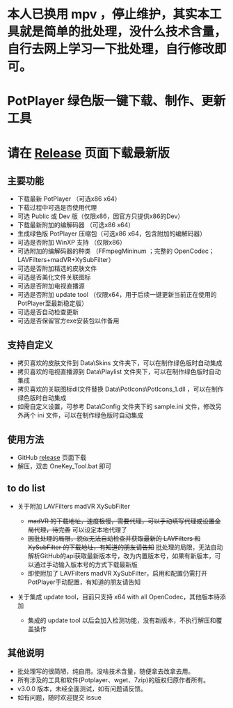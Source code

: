 # 本人已换用 mpv ，停止维护，其实本工具就是简单的批处理，没什么技术含量，自行去网上学习一下批处理，自行修改即可。
# PotPlayer 绿色版一键下载、制作、更新工具
# 请在 [Release](https://github.com/neatgz/PotPlayer_OneKey_Tool/releases) 页面下载最新版
## 主要功能
* 下载最新 PotPlayer （可选x86 x64）
* 下载过程中可选是否使用代理
* 可选 Public 或 Dev 版（仅限x86，因官方只提供x86的Dev）
* 下载最新附加的编解码器 （可选x86 x64）
* 生成绿色版 PotPlayer 压缩包（可选x86 x64，包含附加的编解码器）
* 可选是否附加 WinXP 支持 （仅限x86）
* 可选附加的编解码器的种类 （FFmpegMininum ；完整的 OpenCodec；LAVFilters+madVR+XySubFilter）
* 可选是否附加精选的皮肤文件
* 可选是否美化文件关联图标
* 可选是否附加电视直播源
* 可选是否附加 update tool （仅限x64，用于后续一键更新当前正在使用的PotPlayer至最新稳定版）
* 可选是否自动检查更新
* 可选是否保留官方exe安装包以作备用

## 支持自定义
* 拷贝喜欢的皮肤文件到 Data\Skins 文件夹下，可以在制作绿色版时自动集成
* 拷贝喜欢的电视直播源到 Data\Playlist 文件夹下，可以在制作绿色版时自动集成
* 拷贝喜欢的关联图标dll文件替换 Data\PotIcons\PotIcons_1.dll ，可以在制作绿色版时自动集成
* 如需自定义设置，可参考 Data\Config 文件夹下的 sample.ini 文件，修改另外两个 ini 文件，可以在制作绿色版时自动集成

## 使用方法
* GitHub [release](https://github.com/neatgz/PotPlayer_OneKey_Tool/releases) 页面下载
* 解压，双击 OneKey_Tool.bat 即可

## to do list
+ 关于附加 LAVFilters madVR XySubFilter
    - ~~madVR 的下载地址，速度极慢，需要代理，可以手动填写代理或设置全局代理，待完善~~ 可以设定本地代理了
    - ~~因批处理的局限，貌似无法自动检查并获取最新的 LAVFilters 和 XySubFilter 的下载地址，有知道的朋友请告知~~ 批处理的局限，无法自动解析GitHub的api获取最新版本号，改为内置版本号，如果有新版本，可以通过手动输入版本号的方式下载最新版
    - 即使附加了 LAVFilters madVR XySubFilter，启用和配置仍需打开PotPlayer手动配置，有知道的朋友请告知

+ 关于集成 update tool，目前只支持 x64 with all OpenCodec，其他版本待添加
    - 集成的 update tool 以后会加入检测功能，没有新版本，不执行解压和覆盖操作

## 其他说明
* 批处理写的很简陋，纯自用。没啥技术含量，随便拿去改拿去用。
* 所有涉及的工具和软件(Potplayer、wget、7zip)的版权归原作者所有。
* v3.0.0 版本，未经全面测试，如有问题请反馈。
* 如有问题，随时欢迎提交 issue
